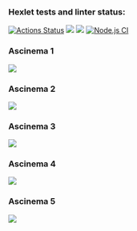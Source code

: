 ### Hexlet tests and linter status:
[![Actions Status](https://github.com/Dmitriy-Gervasov/backend-project-lvl1/workflows/hexlet-check/badge.svg)](https://github.com/Dmitriy-Gervasov/backend-project-lvl1/actions)
<a href="https://codeclimate.com/github/codeclimate/codeclimate/maintainability"><img src="https://api.codeclimate.com/v1/badges/a99a88d28ad37a79dbf6/maintainability" /></a>
<a href="https://codeclimate.com/github/codeclimate/codeclimate/test_coverage"><img src="https://api.codeclimate.com/v1/badges/a99a88d28ad37a79dbf6/test_coverage" /></a>
[![Node.js CI](https://github.com/Dmitriy-Gervasov/backend-project-lvl1/actions/workflows/node.js.yml/badge.svg)](https://github.com/Dmitriy-Gervasov/backend-project-lvl1/actions/workflows/node.js.yml)
### Ascinema 1
<a href="https://asciinema.org/a/sKAqxIiUNYrxgUjGR37bOBZRI" target="_blank"><img src="https://asciinema.org/a/sKAqxIiUNYrxgUjGR37bOBZRI.svg" /></a>

### Ascinema 2

<a href="https://asciinema.org/a/SaNdSQyTklQRkzxEZV0VrsTbf" target="_blank"><img src="https://asciinema.org/a/SaNdSQyTklQRkzxEZV0VrsTbf.svg" /></a>
### Ascinema 3
<a href="https://asciinema.org/a/7EAJMj2jSQEd2TWOWe4Z0z3SL" target="_blank"><img src="https://asciinema.org/a/7EAJMj2jSQEd2TWOWe4Z0z3SL.svg" /></a>
### Ascinema 4
<a href="https://asciinema.org/a/hhi78EdJ901kke44BJQi9i9fw" target="_blank"><img src="https://asciinema.org/a/hhi78EdJ901kke44BJQi9i9fw.svg" /></a>
### Ascinema 5
<a href="https://asciinema.org/a/5a7ogbWO8GjDX6viDK1O1hqf7" target="_blank"><img src="https://asciinema.org/a/5a7ogbWO8GjDX6viDK1O1hqf7.svg" /></a>
